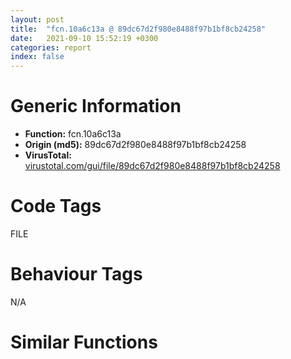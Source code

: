 ```yaml
---
layout: post
title:  "fcn.10a6c13a @ 89dc67d2f980e8488f97b1bf8cb24258"
date:   2021-09-10 15:52:19 +0300
categories: report
index: false
---
```


# Generic Information
- **Function:** fcn.10a6c13a
- **Origin (md5):** 89dc67d2f980e8488f97b1bf8cb24258
- **VirusTotal:** [virustotal.com/gui/file/89dc67d2f980e8488f97b1bf8cb24258][virustotal_ref]

# Code Tags
<span class="tag" id="FILE">FILE</span>


# Behaviour Tags
<span class="bhv-tag" id="na">N/A</span>

# Similar Functions
<script type="text/javascript" src="https://www.gstatic.com/charts/loader.js"></script>
<script type="text/javascript">

    google.charts.load('current', {'packages':['corechart']});
    google.charts.setOnLoadCallback(drawChart);

    function drawChart() {
    var data = new google.visualization.DataTable();
        data.addColumn('number', 'X');
        data.addColumn('number', 'Y');
        data.addColumn({type: 'string', role: 'tooltip', 'p': {'html': true}});
        data.addColumn({'type': 'string', 'role': 'style'});
        
        data.addRows([
    [307.3021240234375, 265.1888122558594, '<b><a href="/report/fcn.10a6c13a@89dc67d2f980e8488f97b1bf8cb24258">fcn.10a6c13a</a><br>@89dc67d2f980e8488f97b1bf8cb24258</b><br>push 0x5c50d058<br>push ebp<br>lea ebp, [esp-0x78]<br>sub esp, 0x11c<br>push edi<br>call fcn.10a74e29<br>call fcn.10abade6<br>jge 0x10a6c1ad<br>je 0x10a909f8<br>jmp 0x10ac1f01<br>sub eax, 0xf2f606be<br>and edi, dword[ebx+0x251a4306]<br>mov ebx, 0x772ef71b<br>shl byte[ebx], cl<br>lahf <br>bound ebp, qword[ecx+0x4d]<br>out dx, al<br>and bh, byte[ebx+0x269fa80a]<br>mov ebx, 0xc900b30a<br>movsb byte<br>out dx, al<br>mov byte[0xbdfdf080], al<br>into <br>movsb byte<br>dec edx<br>cmpsb byte[esi], byte<br>xor al, 0xd6<br>add eax, 0x8736e5a7<br>retf 0xeba4<br>mov eax, dword[ebp-4]<br>jmp 0x1006df79<br>pop eax<br>push ss<br>arpl word[esi-0x41d245a0], sp<br>sbb al, 0x6f<br>dec edi<br>sub bh, byte[esi+0x787bde38]<br>sar byte[edi+edx*2+0x60], cl<br>imul ebx, dword[ecx], 0x38bb26a1<br>jne 0x10a909db<br>lodsb al, byte[esi]<br>retf 0xe6d5<br>push ecx<br>or eax, 0xbb81efe7<br>mov ebp, 0x79a32be3<br>shl byte[edi+0x39695edf], cl<br>sbb esi, dword[edx+edx*8-0x71]<br>push edi<br>call fcn.10acfbf5<br>mov esi, eax<br>pop ecx<br>test esi, esi<br>je 0x10a6eff1<br>call[eax+ebp*8+1] <br>pushfd <br>call 0x10a90a10<br>je 0x10a90992<br>add al, 0x24<br>loope 0x10a90a2d<br>add byte[eax], al<br>ret <br>inc ebx<br>sbb ah, byte[0xaf8e38bb]<br>jae 0x10a90a08<br>popfd <br>push edx<br>pushal <br>imul ebx, dword[0x40d279ff], 0x25696047<br>mov esp, 0xc1e9c252<br>mov bl, 0x58<br>push eax<br>mov eax, 0x39c024e9<br>lea eax, [eax-0x39c023e5]<br>xchg dword[esp], eax<br>lea ecx, [ebp-0x110]<br>push ecx<br>push eax<br>call dword[sym.imp.KERNEL32.dll_GetModuleFileNameA]<br>push edx<br>call 0x10ac1f26<br>jecxz 0x10ac1f81<br>add bl, ah<br>pop edx<br>lea edx, [edx-0x5adca]<br>jmp edx<br>and al, 0xc<br>add byte[eax], al<br>add byte[edi-0x48], bl<br>sub eax, 0x24bc8b3b<br>adc byte[eax], al<br>add byte[eax], al<br>mov dword[esp+8], edi<br>pop edi<br>pop ebx<br>pop ebp<br>pushfd <br>call 0x10ac1fa2<br>jne 0x10ac1f24<br>add al, 0x24<br>jp 0x10ac1f81<br>pop esp<br>inc ebx<br>jo 0x10ac2008<br>mov ebx, dword[esi]<br>add ebx, 0x62416ffd<br>add ebx, dword[edi]<br>add esi, 4<br>jmp 0x10a5665a<br>jae 0x10ac206d<br>cmpsb byte[esi], byte<br>cmp dword[esi+0x2c], ebx<br>mov esi, 0xa3988b1a<br>test dl, bl<br>call 0x61fff1a2<br>pop es<br>cmp byte[edx+0x3e540c1a], 0xdc<br>std <br>mov ebp, 0x4b73a4ce<br>xor eax, 0x12<br>mov dword[ebp+0x737993e5], esp<br>sal cl, cl<br>inc eax<br>pop ebp<br>imul esp, dword[0xd4e5a3c7], 0x1cbe2cdc<br>pushal <br>sahf <br>ret 0x1c9a<br>jns 0x10ac20cf<br>imul edx, dword[eax-0x352d84d8], 0x5ea51831<br>sub al, 0x2b<br>movsb byte<br>xor esp, esp<br>xchg ecx, edx<br>imul eax, edi, 0x1cbb1ef0<br>push eax<br>hlt <br>add edi, edx<br>rcr dword[ecx+0x43], 1<br>pop ebp<br>imul esi, esi, 0xbfefe361<br>sbb ebp, dword[edi]<br>mov esi, 0x23f2f631<br>mov ebx, 0x81ae1131<br>mov edx, 0xd701d508<br>aad 1<br>xlatb <br>shl dword[edx+0x40], 1<br>pop ebp<br>imul edx, dword[edx-0x1d1019e8], 0xf4f086cf<br>inc esi<br>js 0x10ac20b5<br>iretd <br>in eax, dx<br>jl 0x10ac2142<br>imul edi, dword[edi+0x7be2f1b], 0xbb1f26a6<br>or ah, bl<br>fdiv dword[ebx-0x2e]<br>push esp<br>inc eax<br>pop ebp<br>imul ebp, dword[ecx+0x15], 0xa895efe4<br>test eax, esi<br>in al, 0x22<br>and eax, 0xb26908bb<br>js 0x10ac20dc<br>imul esi, dword[edx+0x4033d278], 0x5b48695d<br>loopne 0x10ac2101<br>xor eax, dword[eax+0x5d]<br>imul ecx, dword[eax+0x5b], 0x5baeefe0<br>scasb al, byte<br>pop ebx<br>test al, dh<br>adc dword[esi+0x6908ba81], ebp<br>mov dl, 0x78<br>shl byte[esi], cl<br>inc eax<br>pop ebp<br>imul ebp, dword[ecx+0x15], 0xa3ecefe4<br>test al, dh<br>inc ebx<br>sbb ah, byte[0xff1d07bb]<br>jns 0x10ac2106<br>sar dword[ebx], 0x5d<br>imul edi, dword[edx], 0xebc25319<br>xchg edi, eax<br>mov al, 0x58<br>xor byte[esi+0x52013d30], bh<br>ret 0x7663<br><eoc> ', 'point { fill-color: #e0440e; }'],
[-382.8343200683594, -91.30455780029297, '<b><a href="/report/fcn.10a5987f@89dc67d2f980e8488f97b1bf8cb24258">fcn.10a5987f</a><br>@89dc67d2f980e8488f97b1bf8cb24258</b><br>ror byte[eax+eax*8+0x547b6963], cl<br>mov dword[0x2356e1e5], eax<br>mov ebx, 0xc900b31a<br>movsb byte<br>in al, 0xed<br>xchg al, dh<br>aam 0x8c<br>lahf <br>in eax, 0x93<br>jns 0x10a5990f<br>rcr byte[edx+0x1b6963d0], cl<br>fild word[edx]<br>in eax, 0xf6<br>popal <br>jecxz 0x10a59898<br>cmp dword[esi+0x2c], ebx<br>mov esi, 0xa5f0d71a<br>test byte[ecx], dh<br>in al, 0x87<br>sal dword[ebp-0x457df8af], 1<br>sbb al, byte[ebp+0xb]<br>cmp ebx, esp<br>std <br>mov ebp, 0xede4a4ce<br>xchg al, dh<br>aam 0x8c<br>lahf <br>in eax, 0x93<br>jns 0x10a59942<br>rcl byte[ebx-0x38], cl<br>arpl word[ecx+0x3a], bp<br>and al, 0xa4<br>in eax, 0xd4<br>fsubr qword[esi+edi*4]<br>aam 0xdc<br>sub al, 0xbe<br>sbb al, 0xba<br>rol ecx, 1<br>lcall 0x7ad5, 0x69dc1f1c<br>lea ecx, [ebx-0x42]<br>sbb al, 0xcd<br>add eax, 0x479d184<br>inc edx<br>lds ebx, [edx+0x2a4f6f1c]<br>mov esi, 0x73af8e1c<br>ror byte[edi-0x3395ff43], cl<br>stosd dword<br>jns 0x10a598d8<br>js 0x10a59908<br>sbb esp, dword[ebp-0x2d865434]<br>imul edi<br>out dx, eax<br>bound ebp, qword[ecx+0x37]<br>jbe 0x10a59988<br>sar dh, cl<br>and al, 0x17<br>movsd dword<br>rol dword[ecx], 1<br>in al, dx<br>fadd st(3), st(0)<br>dec esi<br>call fcn.10a5a1df<br>add byte[eax], al<br>add byte[ebx+0x53], bh<br>xchg edx, eax<br>or byte[eax], al<br>add byte[eax], al<br>add byte[eax], al<br>jnp 0x10a599a5<br>lea esi, [ebp-0x30]<br>mov dword[ebp-0x14], edi<br>call fcn.100038eb<br>mov edi, dword[eax+0x14]<br>push 4<br>push eax<br>mov eax, 0x4efb96ee<br>lea eax, [eax-0x4efb66ee]<br>xchg dword[esp], eax<br>inc edi<br>jmp 0x10a921bf<br>mov dword[esp+8], ecx<br>pop ecx<br>pop dword[esp+8]<br>push edx<br>mov edx, dword[esp]<br>push edx<br>mov dword[esp+4], 0x38a7bea6<br>push eax<br>mov eax, dword[esp+0xc]<br>mov dword[esp], eax<br>pop eax<br>pop edx<br>cmpsd dword[esi], dword<br>cmp byte[eax-0x75], dl<br>test byte[esp+ecx], ah<br>add byte[eax], al<br>add byte[ecx+0x5a582404], cl<br>pushfd <br>lea esp, [esp+0xc]<br>push ebx<br>mov ebx, dword[esp]<br>pushfd <br>call 0x10a599c7<br>jns 0x10a59949<br>add al, 0x24<br>hlt <br>push edi<br>push 0<br>push eax<br>call fcn.10109950<br>add esp, 0xc<br>push ebx<br>push ebx<br>call 0x10a81741<br>js 0x10a8179d<br>lea ebx, [ebx-0x1a43]<br>jmp ebx<br>pop ds<br>mov ebx, 0x73d8dc1c<br>sal byte[ecx+ecx*2+0x61], cl<br>imul edx, dword[edx+0x36efe618], 0x16f08447<br>pop ss<br>mov esi, 0x20240308<br>mov ebx, 0x6a736e08<br>cli <br>out 0x76, eax<br>out 0xea, eax<br>add edi, esi<br>sub al, 0xbe<br>and ch, bl<br>imul ebp, ebp, 0x76e722f0<br>out 0xea, eax<br>push ss<br>pop ss<br>mov esi, 0x251a431f<br>mov ebx, 0x78b2691c<br>sal byte[esi], cl<br>dec ecx<br>popal <br>imul edx, dword[edx+0x36efe618], 0xd8f08447<br>into <br>sub eax, 0xee4d22be<br>and bh, byte[ebx+0x2356e11f]<br>mov ebx, 0xcebdfd22<br>movsb byte<br>jae 0x10a8184b<br>xor eax, 0x47<br>pop es<br>cmpsd dword[esi], dword<br>in eax, 0x75<br>sub al, 0xac<br>retf 0xc871<br>in eax, 0x2d<br>sar dword[ecx-0x2e], 0xef<br>push eax<br>popal <br>imul ebx, dword[edi+0x14], 0x61f6e5a6<br>jecxz 0x10a81843<br>cmp dword[0x8b37be2f], edi<br>cwde <br>mov dword[0x879bf384], eax<br>rol dword[edi], 1<br>mov dh, 5<br>cmp byte[edx+0x3b0b4537], 0xdc<br>mov bl, 0<br>leave <br>movsb byte<br>dec edx<br>cmpsb byte[esi], byte<br>xor al, 0x71<br>and byte[ebp+0x737993e5], 0xd2<br>test al, 0x48<br>popal <br>imul esp, dword[0xd4e5a3c7], 0x1bbe2cdc<br>xor eax, 0x1b9ac2ad<br>push es<br>pop es<br>lodsb al, byte[esi]<br>mov ebp, 0x86a9ef1b<br>rcl edx, 1<br>add al, 0x42<br>lds ebx, [edx+0x30430c1b]<br>mov esi, 0x79abcc1b<br>rol byte[eax+0x2b6961a1], cl<br>mov dword[0x3893d279], eax<br>sbb byte[ebp-0x2e29c907], ah<br>sub ch, bh<br>popal <br>imul edx, dword[eax-0x252d84d8], 0x86a51733<br>pop edx<br>enter 0x31a4, 0xffffffffffffffe4<br>xchg ecx, edx<br>and byte[0x1bbb22fb], bl<br>push eax<br>hlt <br>push edi<br>push 0<br>call dword[sym.imp.KERNEL32.dll_VirtualAlloc]<br>mov dword[ebp-0x10], eax<br>test eax, eax<br>je fcn.10a77406<br>jmp 0x10a8172d<br><eoc> ', 'null'],
[270.9664306640625, -510.7427062988281, '<b><a href="/report/fcn.1060e28c@89dc67d2f980e8488f97b1bf8cb24258">fcn.1060e28c</a><br>@89dc67d2f980e8488f97b1bf8cb24258</b><br>push eax<br>call fcn.1001041e<br>jmp 0x10679ea5<br>mov esp, 0x824<br>add byte[ecx-0x75], dl<br>mov word[esp+eax], fs<br>add byte[eax], al<br>add byte[ecx-0x75], dl<br>mov word[esp+eax], fs<br>add byte[eax], al<br>add byte[ebx-0x18], dl<br>add dword[eax], eax<br>add byte[eax], al<br>jne 0x1060e2de<br>lea ebx, [ebx-0x2c212]<br>jmp ebx<br>lea esp, [esp+4]<br>push ebx<br>push eax<br>push esi<br>call fcn.105d2593<br>jae 0x1060e2f4<br>inc edx<br>cld <br>push dword[ebx+0x5a]<br>pop edx<br>cmp eax, ebx<br>je 0x10639289<br>jmp 0x105e5970<br>std <br>push dword[edi+0x1d]<br>jo 0x1060e295<br>mov edx, 0xdd310d17<br>mov edx, 0x354bc720<br>rcr byte[eax+0x1d69a87e], cl<br>loope 0x1060e265<br>out dx, eax<br>out dx, al<br>out dx, al<br>jo 0x1060e2b0<br>daa <br>dec ebp<br>fdivr dword[edx-0x209fdae9]<br>mov edx, 0x2e44f620<br>fistp qword[edx+0x2e44f620]<br>shl byte[esi+0x2b69a87e], cl<br>fdivr qword[edx]<br>out dx, eax<br>out dx, al<br>imul ebp, dword[ebx], 0x65ef3adc<br>out dx, al<br>jo 0x1060e2ca<br>ret 0xdf15<br>lea ebx, [ecx+0x68]<br>jmp 0x1060e331<br>push 0xa2f03aeb<br>into <br>mov ah, byte[edx+ebp+0x32f03ae6]<br>cwde <br>popal <br>in eax, 0x2d<br>xor dword[edx-0x36], ebp<br>xor cl, byte[ebx+ebp*8]<br>mov ebp, 0x87cb2e1f<br>movsb byte<br>mov dword[0xeb2ae207], esp<br>sbb byte[esi-0x5b7e5f72], ah<br>mov ch, 0xdc<br>cmp al, 0xf0<br>cmp edx, dword[edi-0x50011aa3]<br>das <br>shl bl, cl<br>jne 0x1060e2d4<br>pop es<br>loop 0x1060e340<br>jmp 0x1060e330<br>imul eax, esi, 0x69e5589e<br>in eax, 0x69<br>imul esp, ebx, 0xa21fbadf<br>into <br>mov ah, byte[ecx+0x7bf0407f]<br>jnp 0x1060e3a1<br>jecxz 0x1060e313<br>mov edx, 0x8acea21f<br>movsb byte<br>and dword[edi+0x40], edi<br>pushal <br>in eax, 0xfe<br>scasd eax, dword<br>das <br>sal cl, cl<br>test dword[eax+0x5fd26169], ebp<br>in eax, 0xc0<br>jno 0x1060e2f2<br>out dx, eax<br>pop edi<br>shl cl, cl<br>mov ebp, 0x64d58a1f<br>test byte[ebx], cl<br>inc ebx<br>cmp eax, 0x68750cd1<br>fnstsw word[edx-0x9704ce1]<br>fld xword[ebx]<br>cmp esp, dword[ebx]<br>movsb byte<br>and dword[edi+0x40], edi<br>mov ebp, 0x83274e34<br>lcall 0x34be, 0x871c434<br>cld <br>inc eax<br>cmp al, 0xd1<br>aam 0x69<br>leave <br>sbb dword[edx-0x157711cc], 0xc0ba34bd<br>sub eax, 0x8e593d2<br>push 0x35<br>sahf <br>xor al, 0xd2<br>dec edx<br>and ebp, dword[edx+0x33e90da5]<br>ror byte[edx+0x516a08d3], cl<br>push 0x51<br>insb byte<br>xor al, 0xd2<br>mov ch, 0xeb<br>mov byte[0x899785a5], al<br>movsb byte<br>add dword[esi+0x44], esp<br>shl dword[edx], 1<br>aad 0x57<br>fstp xword[edx-0xb9f95cc]<br>or eax, 0xffffffb3<br>mov al, byte[0x805c61ef]<br>movsb byte<br>dec ecx<br>mov edi, dword[ebx-0x24]<br>mov esi, esi<br>mov dh, 0x97<br>out dx, eax<br>out 0x82, eax<br>ja 0x1060e3c2<br>pushal <br>hlt <br>jle 0x1060e3b9<br>insb byte<br>mov eax, dword[0xa32284dc]<br>xchg edx, eax<br>or byte[eax], al<br>add byte[eax], al<br>add byte[eax], al<br>jl 0x1060e384<br>and al, 4<br>pop esi<br>pop ebp<br>pop eax<br>call dword[sym.imp.USER32.dll_GetWindowThreadProcessId]<br>call dword[sym.imp.KERNEL32.dll_GetCurrentProcessId]<br>push eax<br>mov eax, dword[esp]<br>push edi<br>push ebp<br>pushfd <br>xor edi, edi<br>add edi, dword[esp+4]<br>mov ebp, 0x5f761d58<br>lea ebp, [ebp+0x2bb44424]<br>add edi, ebp<br>mov ebp, 0x2490c010<br>pushfd <br>call 0x1060e434<br>je 0x1060e3b6<br>add al, 0x24<br>loopne 0x1060e43d<br>push es<br>add bl, al<br>jnp 0x1060e3ce<br>nop <br>xor eax, eax<br>mov al, byte[esi+4]<br>nop <br>rol eax, 2<br>add eax, edi<br>mov al, byte[eax]<br>and eax, 0xff<br>jmp 0x106473ee<br>push edx<br>mov edx, dword[esp+4]<br>lea esp, [esp-4]<br>push eax<br>push edx<br>mov edx, dword[esp+0xc]<br>ret 0x10<br>xor eax, eax<br>jmp 0x10679ea5<br>push ax<br>mov edx, dword[esi]<br>add edx, dword[edi]<br>add edx, 0x75e3d117<br>lea esi, [esi+5]<br>push 0x6b1a724a<br>mov dword[esp], edx<br>jmp 0x106105bb<br>mov byte[ebp-4], 0<br>push 0x20<br>mov dword[esi+4], eax<br>call fcn.100ff54d<br>pop ecx<br>mov dword[ebp-0x10], eax<br>mov byte[ebp-4], 2<br>cmp eax, ebx<br>pushfd <br>call 0x10679ec4<br>jecxz 0x10679e46<br>add al, 0x24<br>mov esp, dword[ebx]<br>idiv bh<br>ret <br><eoc> ', 'null'],

        ]);

    var options = {
        title: 'Similarity Plot',
        legend: 'none',
        colors: ['#dedbd9', '#e6693e', '#ec8f6e', '#f3b49f', '#f6c7b6'],
        tooltip: {isHtml: true, trigger: 'both'},
        explorer: {
        actions: ["dragToZoom", "rightClickToReset"],
        },
        chartArea: {
        width: '80%',
        height: '80%'
        },
        width: '100%',
        height: '100%'
    };

    var chart = new google.visualization.ScatterChart(document.getElementById('chart_div'));

    chart.draw(data, options);
    }
    
</script>


<div id="chart_div" style="width: 100%px; height: 100%;"></div>

# Disassembled Code
{% highlight nasm %}

push 0x5c50d058
push ebp
lea ebp, [esp-0x78]
sub esp, 0x11c
push edi
call fcn.10a74e29
call fcn.10abade6
jge 0x10a6c1ad
je 0x10a909f8
jmp 0x10ac1f01
sub eax, 0xf2f606be
and edi, dword[ebx+0x251a4306]
mov ebx, 0x772ef71b
shl byte[ebx], cl
lahf
bound ebp, qword[ecx+0x4d]
out dx, al
and bh, byte[ebx+0x269fa80a]
mov ebx, 0xc900b30a
movsb byte
out dx, al
mov byte[0xbdfdf080], al
into
movsb byte
dec edx
cmpsb byte[esi], byte
xor al, 0xd6
add eax, 0x8736e5a7
retf 0xeba4
mov eax, dword[ebp-4]
jmp 0x1006df79
pop eax
push ss
arpl word[esi-0x41d245a0], sp
sbb al, 0x6f
dec edi
sub bh, byte[esi+0x787bde38]
sar byte[edi+edx*2+0x60], cl
imul ebx, dword[ecx], 0x38bb26a1
jne 0x10a909db
lodsb al, byte[esi]
retf 0xe6d5
push ecx
or eax, 0xbb81efe7
mov ebp, 0x79a32be3
shl byte[edi+0x39695edf], cl
sbb esi, dword[edx+edx*8-0x71]
push edi
call fcn.10acfbf5
mov esi, eax
pop ecx
test esi, esi
je 0x10a6eff1
call[eax+ebp*8+1]
pushfd
call 0x10a90a10
je 0x10a90992
add al, 0x24
loope 0x10a90a2d
add byte[eax], al
ret
inc ebx
sbb ah, byte[0xaf8e38bb]
jae 0x10a90a08
popfd
push edx
pushal
imul ebx, dword[0x40d279ff], 0x25696047
mov esp, 0xc1e9c252
mov bl, 0x58
push eax
mov eax, 0x39c024e9
lea eax, [eax-0x39c023e5]
xchg dword[esp], eax
lea ecx, [ebp-0x110]
push ecx
push eax
call dword[sym.imp.KERNEL32.dll_GetModuleFileNameA]
push edx
call 0x10ac1f26
jecxz 0x10ac1f81
add bl, ah
pop edx
lea edx, [edx-0x5adca]
jmp edx
and al, 0xc
add byte[eax], al
add byte[edi-0x48], bl
sub eax, 0x24bc8b3b
adc byte[eax], al
add byte[eax], al
mov dword[esp+8], edi
pop edi
pop ebx
pop ebp
pushfd
call 0x10ac1fa2
jne 0x10ac1f24
add al, 0x24
jp 0x10ac1f81
pop esp
inc ebx
jo 0x10ac2008
mov ebx, dword[esi]
add ebx, 0x62416ffd
add ebx, dword[edi]
add esi, 4
jmp 0x10a5665a
jae 0x10ac206d
cmpsb byte[esi], byte
cmp dword[esi+0x2c], ebx
mov esi, 0xa3988b1a
test dl, bl
call 0x61fff1a2
pop es
cmp byte[edx+0x3e540c1a], 0xdc
std
mov ebp, 0x4b73a4ce
xor eax, 0x12
mov dword[ebp+0x737993e5], esp
sal cl, cl
inc eax
pop ebp
imul esp, dword[0xd4e5a3c7], 0x1cbe2cdc
pushal
sahf
ret 0x1c9a
jns 0x10ac20cf
imul edx, dword[eax-0x352d84d8], 0x5ea51831
sub al, 0x2b
movsb byte
xor esp, esp
xchg ecx, edx
imul eax, edi, 0x1cbb1ef0
push eax
hlt
add edi, edx
rcr dword[ecx+0x43], 1
pop ebp
imul esi, esi, 0xbfefe361
sbb ebp, dword[edi]
mov esi, 0x23f2f631
mov ebx, 0x81ae1131
mov edx, 0xd701d508
aad 1
xlatb
shl dword[edx+0x40], 1
pop ebp
imul edx, dword[edx-0x1d1019e8], 0xf4f086cf
inc esi
js 0x10ac20b5
iretd
in eax, dx
jl 0x10ac2142
imul edi, dword[edi+0x7be2f1b], 0xbb1f26a6
or ah, bl
fdiv dword[ebx-0x2e]
push esp
inc eax
pop ebp
imul ebp, dword[ecx+0x15], 0xa895efe4
test eax, esi
in al, 0x22
and eax, 0xb26908bb
js 0x10ac20dc
imul esi, dword[edx+0x4033d278], 0x5b48695d
loopne 0x10ac2101
xor eax, dword[eax+0x5d]
imul ecx, dword[eax+0x5b], 0x5baeefe0
scasb al, byte
pop ebx
test al, dh
adc dword[esi+0x6908ba81], ebp
mov dl, 0x78
shl byte[esi], cl
inc eax
pop ebp
imul ebp, dword[ecx+0x15], 0xa3ecefe4
test al, dh
inc ebx
sbb ah, byte[0xff1d07bb]
jns 0x10ac2106
sar dword[ebx], 0x5d
imul edi, dword[edx], 0xebc25319
xchg edi, eax
mov al, 0x58
xor byte[esi+0x52013d30], bh
ret 0x7663

{% endhighlight %}

[virustotal_ref]: https://www.virustotal.com/gui/file/89dc67d2f980e8488f97b1bf8cb24258